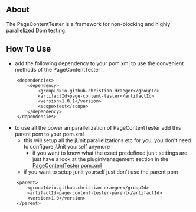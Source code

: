 ## About

The PageContentTester is a framework for non-blocking and highly parallelized Dom testing.

## How To Use

* add the following dependency to your pom.xml to use the convenient methods of the PageContentTester

```
    <dependencies>
        <dependency>
            <groupId>io.github.christian-draeger</groupId>
            <artifactId>page-content-tester</artifactId>
            <version>1.0.1</version>
            <scope>test</scope>
        </dependency>
    </dependencies>
```


- to use all the power an parallelization of PageContentTester add this parent pom to your pom.xml
  - this will setup all the jUnit parallelizations etc for you, you don't need to configure jUnit yourself anymore
    - if you want to know what the exact predefined junit settings are just have a look at the pluginManagement section in the [PageContentTester pom.xml](https://github.com/christian-draeger/page-content-tester/blob/master/pom.xml)
  - if you want to setup junit yourself just don't use the parent pom

```
    <parent>
        <groupId>io.github.christian-draeger</groupId>
        <artifactId>page-content-tester-parent</artifactId>
        <version>1.0</version>
    </parent>
```
